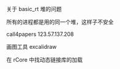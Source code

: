 关于 basic_rt 堆的问题

所有的进程都是用的同一个堆，这样子不安全







call4papers 123.57.137.208

画图工具 excalidraw





在 rCore 中找动态链接库的加载

